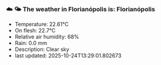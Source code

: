 ### ☁️ 🌤️  The weather in Florianópolis is: Florianópolis

- Temperature: 22.61°C
- On flesh: 22.7°C
- Relative air humidity: 68%
- Rain: 0.0 mm
- Description: Clear sky
- last updated: 2025-10-24T13:29:01.802673

